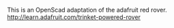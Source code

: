 This is an OpenScad adaptation of the adafruit red rover.
http://learn.adafruit.com/trinket-powered-rover
